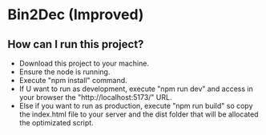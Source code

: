 # Bin2Dec (Improved)

## How can I run this project?

- Download this project to your machine.
- Ensure the node is running.
- Execute "npm install" command.
- If U want to run as development, execute "npm run dev" and access in your browser the "http://localhost:5173/" URL.
- Else if you want to run as production, execute "npm run build" so copy the index.html file to your server and the dist folder that will be allocated the optimizated script.
